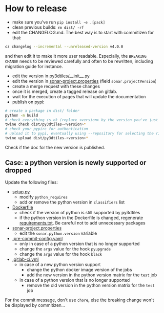 # How to release

- make sure you've run `pip install -e .[pack]`
- clean previous builds: `rm dist/ -rf`
- edit the CHANGELOG.md. The best way is to start with commitizen for that:
```bash
cz changelog --incremental --unreleased-version v4.0.0
```
and then edit it to make it more user readable. Especially, the `BREAKING
CHANGE` needs to be reviewed carefully and often to be rewritten, including
migration guide for instance.
- edit the version in [py3dtiles/\_\_init\_\_.py](py3dtiles/__init__.py)
- edit the version in [sonar-project.properties](sonar-project.properties) (field `sonar.projectVersion`)
- create a merge request with these changes
- once it is merged, create a tagged release on gitlab.
- wait for the execution of pages that will update the documentation
- publish on pypi:
```bash
# create a package in dist/ folder
python -m build
# check everything is ok (replace <version> by the version you've just built)
twine check dist/py3dtiles-<version>*
# check your pypirc for authentication
# upload it to pypi, eventually using --repository for selecting the right authent
twine upload dist/py3dtiles-<version>*
```

Check if the doc for the new version is published.

## Case: a python version is newly supported or dropped

Update the following files:
- [setup.py](setup.py)
  - modify `python_requires`
  - add or remove the python version in `classifiers` list
- [Dockerfile](Dockerfile)
  - check if the version of python is still supported by py3dtiles
  - if the python version in the Dockerfile is changed, regenerate [requirements.txt](requirements.txt). Be careful not to add unnecessary packages
- [sonar-project.properties](sonar-project.properties)
  - edit the `sonar.python.version` variable
- [.pre-commit-config.yaml](.pre-commit-config.yaml)
  - only in case of a python version that is no longer supported
  - change the `args` value for the hook `pyupgrade`
  - change the `args` value for the hook `black`
- [.gitlab-ci.yml](.gitlab-ci.yml)
  - in case of a new python version support
    - change the python docker image version of the jobs
    - add the new version in the python version matrix for the `test` job
  - in case of a python version that is no longer supported
    - remove the old version in the python version matrix for the `test` job

For the commit message, don't use `chore`, else the breaking change won't be displayed by commitizen...
